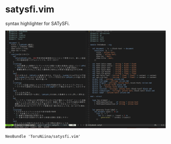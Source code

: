 satysfi.vim
====

syntax highlighter for SATySFi.

![](https://github.com/ToruNiina/satysfi.vim/blob/image/screenshot.png)

```vimscript
NeoBundle 'ToruNiina/satysfi.vim'
```
